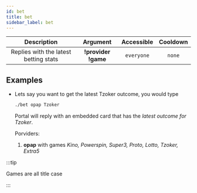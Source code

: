 ```yaml
---
id: bet
title: bet
sidebar_label: bet
---
```


|              Description              |      Argument       | Accessible | Cooldown |
| :-----------------------------------: | :-----------------: | :--------: | :------: |
| Replies with the latest betting stats | **!provider !game** | `everyone` |  `none`  |

## Examples

- Lets say you want to get the latest Tzoker outcome, you would type

  ```bash
  ./bet opap Tzoker
  ```

  Portal will reply with an embedded card that has the _latest outcome for Tzoker_.

  Porviders:

  1. **opap** with games _Kino, Powerspin, Super3, Proto, Lotto, Tzoker, Extra5_

:::tip

Games are all title case

:::
